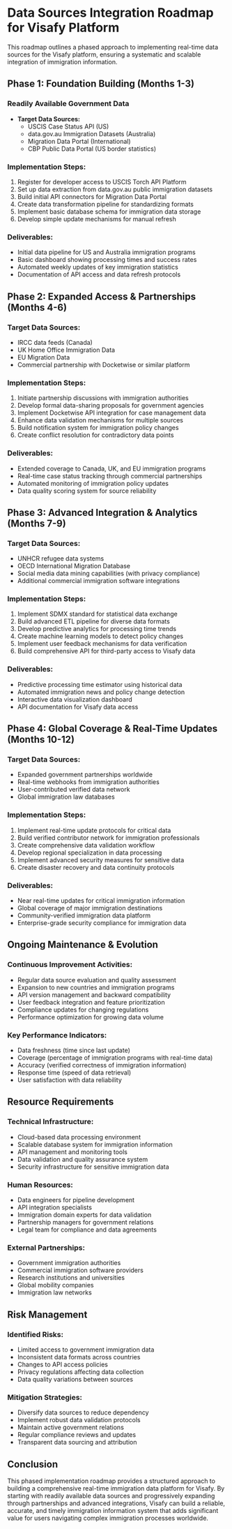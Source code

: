 # Data Sources Integration Roadmap for Visafy Platform

This roadmap outlines a phased approach to implementing real-time data sources for the Visafy platform, ensuring a systematic and scalable integration of immigration information.

## Phase 1: Foundation Building (Months 1-3)

### Readily Available Government Data
- **Target Data Sources:**
  - USCIS Case Status API (US)
  - data.gov.au Immigration Datasets (Australia)
  - Migration Data Portal (International)
  - CBP Public Data Portal (US border statistics)
  
### Implementation Steps:
1. Register for developer access to USCIS Torch API Platform
2. Set up data extraction from data.gov.au public immigration datasets
3. Build initial API connectors for Migration Data Portal
4. Create data transformation pipeline for standardizing formats
5. Implement basic database schema for immigration data storage
6. Develop simple update mechanisms for manual refresh

### Deliverables:
- Initial data pipeline for US and Australia immigration programs
- Basic dashboard showing processing times and success rates
- Automated weekly updates of key immigration statistics
- Documentation of API access and data refresh protocols

## Phase 2: Expanded Access & Partnerships (Months 4-6)

### Target Data Sources:
- IRCC data feeds (Canada)
- UK Home Office Immigration Data
- EU Migration Data
- Commercial partnership with Docketwise or similar platform

### Implementation Steps:
1. Initiate partnership discussions with immigration authorities
2. Develop formal data-sharing proposals for government agencies
3. Implement Docketwise API integration for case management data
4. Enhance data validation mechanisms for multiple sources
5. Build notification system for immigration policy changes
6. Create conflict resolution for contradictory data points

### Deliverables:
- Extended coverage to Canada, UK, and EU immigration programs
- Real-time case status tracking through commercial partnerships
- Automated monitoring of immigration policy updates
- Data quality scoring system for source reliability

## Phase 3: Advanced Integration & Analytics (Months 7-9)

### Target Data Sources:
- UNHCR refugee data systems
- OECD International Migration Database
- Social media data mining capabilities (with privacy compliance)
- Additional commercial immigration software integrations

### Implementation Steps:
1. Implement SDMX standard for statistical data exchange
2. Build advanced ETL pipeline for diverse data formats
3. Develop predictive analytics for processing time trends
4. Create machine learning models to detect policy changes
5. Implement user feedback mechanisms for data verification
6. Build comprehensive API for third-party access to Visafy data

### Deliverables:
- Predictive processing time estimator using historical data
- Automated immigration news and policy change detection
- Interactive data visualization dashboard
- API documentation for Visafy data access

## Phase 4: Global Coverage & Real-Time Updates (Months 10-12)

### Target Data Sources:
- Expanded government partnerships worldwide
- Real-time webhooks from immigration authorities
- User-contributed verified data network
- Global immigration law databases

### Implementation Steps:
1. Implement real-time update protocols for critical data
2. Build verified contributor network for immigration professionals
3. Create comprehensive data validation workflow
4. Develop regional specialization in data processing
5. Implement advanced security measures for sensitive data
6. Create disaster recovery and data continuity protocols

### Deliverables:
- Near real-time updates for critical immigration information
- Global coverage of major immigration destinations
- Community-verified immigration data platform
- Enterprise-grade security compliance for immigration data

## Ongoing Maintenance & Evolution

### Continuous Improvement Activities:
- Regular data source evaluation and quality assessment
- Expansion to new countries and immigration programs
- API version management and backward compatibility
- User feedback integration and feature prioritization
- Compliance updates for changing regulations
- Performance optimization for growing data volume

### Key Performance Indicators:
- Data freshness (time since last update)
- Coverage (percentage of immigration programs with real-time data)
- Accuracy (verified correctness of immigration information)
- Response time (speed of data retrieval)
- User satisfaction with data reliability

## Resource Requirements

### Technical Infrastructure:
- Cloud-based data processing environment
- Scalable database system for immigration information
- API management and monitoring tools
- Data validation and quality assurance system
- Security infrastructure for sensitive immigration data

### Human Resources:
- Data engineers for pipeline development
- API integration specialists
- Immigration domain experts for data validation
- Partnership managers for government relations
- Legal team for compliance and data agreements

### External Partnerships:
- Government immigration authorities
- Commercial immigration software providers
- Research institutions and universities
- Global mobility companies
- Immigration law networks

## Risk Management

### Identified Risks:
- Limited access to government immigration data
- Inconsistent data formats across countries
- Changes to API access policies
- Privacy regulations affecting data collection
- Data quality variations between sources

### Mitigation Strategies:
- Diversify data sources to reduce dependency
- Implement robust data validation protocols
- Maintain active government relations
- Regular compliance reviews and updates
- Transparent data sourcing and attribution

## Conclusion

This phased implementation roadmap provides a structured approach to building a comprehensive real-time immigration data platform for Visafy. By starting with readily available data sources and progressively expanding through partnerships and advanced integrations, Visafy can build a reliable, accurate, and timely immigration information system that adds significant value for users navigating complex immigration processes worldwide.